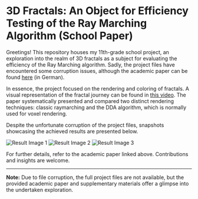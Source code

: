 # 3D Fractals: An Object for Efficiency Testing of the Ray Marching Algorithm (School Paper)

Greetings! This repository houses my 11th-grade school project, an exploration into the realm of 3D fractals as a subject for evaluating the efficiency of the Ray Marching algorithm. Sadly, the project files have encountered some corruption issues, although the academic paper can be found [here](https://docs.google.com/document/d/1x9xGHNO5_mVNJu9sBTJJw5eU8aziU-uInwm71qki0t8/edit?usp=sharing) (in German).

In essence, the project focused on the rendering and coloring of fractals. A visual representation of the fractal journey can be found in [this video](https://www.youtube.com/watch?v=_z6kKDV9kBI&t=76s). The paper systematically presented and compared two distinct rendering techniques: classic raymarching and the DDA algorithm, which is normally used for voxel rendering.

Despite the unfortunate corruption of the project files, snapshots showcasing the achieved results are presented below.


![Result Image 1](https://user-images.githubusercontent.com/60361169/225111892-279180c4-0bfd-439d-98a9-3f9c8e9bc9a7.png)
![Result Image 2](https://user-images.githubusercontent.com/60361169/225112041-fe0d435b-148e-4a14-86b5-56bc5cb0aa47.png)
![Result Image 3](https://user-images.githubusercontent.com/60361169/225112058-bf6a6f1a-cc95-4e10-a53c-433d8a719520.png)

For further details, refer to the academic paper linked above. Contributions and insights are welcome.

---

**Note:** Due to file corruption, the full project files are not available, but the provided academic paper and supplementary materials offer a glimpse into the undertaken exploration.
